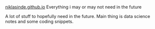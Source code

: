 [niklasinde.github.io](http://niklasinde.github.io)
Everything i may or may not need in the future


A lot of stuff to hopefully need in the future. Main thing is data science notes and some coding snippets.
